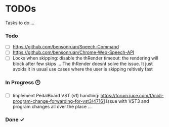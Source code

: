 # TODOs

Tasks to do ...

### Todo

- [ ] https://github.com/bensonruan/Speech-Command 
- [ ] https://github.com/bensonruan/Chrome-Web-Speech-API
- [ ] Locks when skipping: disable the thRender timeout: the rendering will block after few skips ...
      The thRender doesnt solve the issue. It just avoids it in usual use cases where the user is skipping reltively fast

### In Progress 🕑

- [ ] Implement PedalBoard VST (v1) handling: https://forum.juce.com/t/midi-program-change-forwarding-for-vst3/47161
      Issue with VST3 and program changes all over the place ...

### Done ✓

